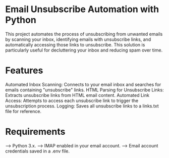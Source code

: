 # Email Unsubscribe Automation with Python
This project automates the process of unsubscribing from unwanted emails by scanning your inbox, identifying emails with unsubscribe links, and automatically accessing those links to unsubscribe. This solution is particularly useful for decluttering your inbox and reducing spam over time.

# Features
Automated Inbox Scanning: Connects to your email inbox and searches for emails containing "unsubscribe" links.
HTML Parsing for Unsubscribe Links: Extracts unsubscribe links from HTML email content.
Automated Link Access: Attempts to access each unsubscribe link to trigger the unsubscription process.
Logging: Saves all unsubscribe links to a links.txt file for reference.
# Requirements
--> Python 3.x.
--> IMAP enabled in your email account.
--> Email account credentials saved in a .env file.
